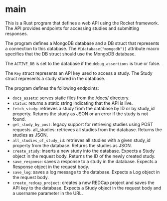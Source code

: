 # main

This is a Rust program that defines a web API using the Rocket framework. The API provides endpoints for accessing studies and submitting responses.

The program defines a MongoDB database and a DB struct that represents a connection to this database. The `#[database("mongodb")]` attribute macro specifies that the DB struct should use the MongoDB database.

The `ACTIVE_DB` is set to the database if the `debug_assertions` is true or false.

The `Key` struct represents an API key used to access a study. The Study struct represents a study stored in the database.

The program defines the following endpoints:

- `docs_assets`: serves static files from the /docs/ directory.
- `status`: returns a static string indicating that the API is live.
- `fetch_study`: retrieves a study from the database by ID or by study_id property. Returns the study as JSON or an error if the study is not found.
- `get_study_by_post`: legacy support for retrieving studies using POST requests.
all_studies: retrieves all studies from the database. Returns the studies as JSON.
- `all_studies_of_study_id`: retrieves all studies with a given study_id property from the database. Returns the studies as JSON.
- `create_study`: inserts a new study into the database. Expects a Study object in the request body. Returns the ID of the newly created study.
- `save_response`: saves a response to a study in the database. Expects a Response object in the request body.
- `save_log`: saves a log message to the database. Expects a Log object in the request body.
- `create_redcap_project`: creates a new REDCap project and saves the API key to the database. Expects a Study object in the request body and a username parameter in the URL.

